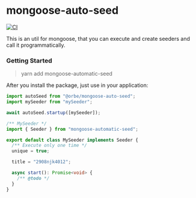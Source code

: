 # mongoose-auto-seed

[![CI](https://github.com/orbe-soft/mongoose-auto-seed/actions/workflows/automated-tests.yaml/badge.svg)](https://github.com/orbe-soft/mongoose-auto-seed/actions/workflows/automated-tests.yaml)

This is an util for mongoose, that you can execute and create seeders and call it programmatically.

### Getting Started

> yarn add mongoose-automatic-seed

After you install the package, just use in your application:

```ts
import autoSeed from "@orbe/mongoose-auto-seed";
import mySeeder from "mySeeder";

await autoSeed.startup([mySeeder]);
```

```ts
/** MySeeder */
import { Seeder } from "mongoose-automatic-seed";

export default class MySeeder implements Seeder {
  /** Execute only one time */
  unique = true;

  title = "2908njk4012";

  async start(): Promise<void> {
    /** @todo */
  }
}
```
